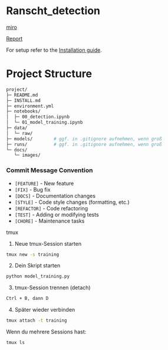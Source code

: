 # Ranscht_detection
[miro](https://miro.com/welcomeonboard/SlFzT3RjNzNucjV3NFB1SjlxTmZNcVdCN0VUaG9pRWY0UEFUdXExUDFzdVpFeFJmSnpaN3NQWVNYMEI1NG0zTUwyYytlaCtVVStWcVlxMnkzUUNWbmM4U0s1UHZXTGdHUkU4UlAyWGV3ZWQwSmNIaUNJQkdpcytpZlVNQlBtcG5Bd044SHFHaVlWYWk0d3NxeHNmeG9BPT0hdjE=?share_link_id=35920731040)

[Report](https://urz365-my.sharepoint.com/:w:/g/personal/qp48reqo_uni-leipzig_de/EbHnH_fdEuZCmPb1fveyBxEBDaNVlK8tfu7Fl_nKpusG7g?e=CRbdQ3)


For setup refer to the [Installation guide](INSTALL.md).

# Project Structure

```bash
project/
├─ README.md
├─ INSTALL.md
├─ environment.yml
├─ notebooks/
│  ├─ 00_detection.ipynb
│  └─ 01_model_training.ipynb
├─ data/
│  └─ raw/
├─ models/        # ggf. in .gitignore aufnehmen, wenn groß
├─ runs/          # ggf. in .gitignore aufnehmen, wenn groß
└─ docs/
   └─ images/
```

### Commit Message Convention
- `[FEATURE]` - New feature
- `[FIX]` - Bug fix
- `[DOCS]` - Documentation changes
- `[STYLE]` - Code style changes (formatting, etc.)
- `[REFACTOR]` - Code refactoring
- `[TEST]` - Adding or modifying tests
- `[CHORE]` - Maintenance tasks


tmux

1. Neue tmux-Session starten
```bash
tmux new -s training
```

2. Dein Skript starten
```bash
python model_training.py
```

3. tmux-Session trennen (detach)
```bash
Ctrl + B, dann D
```
4. Später wieder verbinden
```bash
tmux attach -t training
```

Wenn du mehrere Sessions hast:
```bash
tmux ls
```